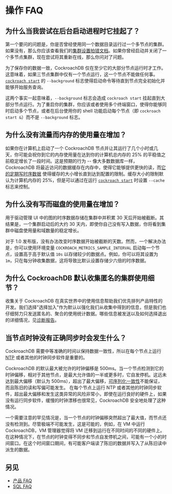 # 操作 FAQ

## 为什么当我尝试在后台启动进程时它挂起了？

第一个要问的问题是，你是否曾经使用同一个数据目录运行过一个多节点的集群。如果没有，那么你应该查看我们的[集群设置拍错文档](cluster-setup-troubleshooting.md)。如果你曾经启动并关闭了一个多节点集群，现在尝试将其重新在线，那么你问对了问题。

为了保存你的数据一致，CockroachDB 仅在至少它的大部分节点运行时才工作。这意味着，如果三节点集群中仅有一个节点运行，这一个节点不能做任何事。[`cockroach start`](start-a-node.md) 的 `--background` 标志使得启动命令等待直到节点完全初始化并能够开始服务查询。

这两个事实一起意味着，`--background` 标志会造成 `cockroach start` 挂起直到大部分节点运行。为了重启你的集群，你应该或者使用多个终端窗口，使得你能够同时启动多个节点，或者在后台使用你的 shell 功能启动每个节点（即 `cockroach start &`）而不是 `--background` 标志。

## 为什么没有流量而内存的使用量在增加？

如果你在计算机上启动了一个 CockroachDB 节点并让其运行了几个小时或几天，你可能会祝你到它的内存使用量在达到你的计算机总内存的 25% 的平稳值之前稳定增长了一段时间。这是预期的行为 -- 像大多数数据库一样，CockroachDB 将最近访问的数据缓存在内存中，使得它能够提供更快的读，而[它的定期写时序数据](#why-is-disk-usage-increasing-despite-lack-of-writes) 使得缓存的大小增长直到达到配置的限制。缓存大小的限制默认为计算机内存的 25%，但是可以通过在运行 [`cockroach start`](start-a-node.md) 时设置 `--cache` 标志来控制。

## 为什么没有写而磁盘的使用量在增加？

用于驱动管理 UI 中的图的时序数据存储在集群中并积累 30 天后开始被截断。其结果是，一个集群启动后的大约 30 天内，即使你自己没有写入数据，你将看到集群中磁盘使用量和域数量的稳定增长。

对于 1.0 发布版，没有办法改变时序数据开始被截断的天数。然而，一个解决办法是，你可以使用环境变量 `COCKROACH_METRICS_SAMPLE_INTERVAL` 启动每一个节点，设置高于高于默认值 `10s` 以存储较少的数据点。例如，你可以将其设置为 `1m`，只在每分钟收集数据，这将导致比默认设置存储少六倍的时序数据。

## 为什么 CockroachDB 默认收集匿名的集群使用细节？

收集关于 CockroachDB 在真实世界中的使用信息帮助我们优先排列产品特性的开发。我们选择"选择加入"作为默认以强化我们从收集中得到的信息，但是我们也仔细努力只发送匿名的、聚合的使用统计数据。哪些信息被发送以及如何选择退出的详细情况，见[诊断报告](diagnostics-reporting.md)。

## 当节点时钟没有正确同步时会发生什么？

CockroachDB 需要中等准确的时间以保持数据一致性，所以在每个节点上运行 [NTP](http://www.ntp.org/) 或者其他的时钟同步软件是重要的。

CockroachDB 的默认最大被允许的时钟偏移是 500ms。当一个节点检测到它的时钟偏移，相对于其他节点，是最大允许值的一半或更多时，它自发停机。这远未达到最大偏移（默认为 500ms），超出了最大偏移，[可序列化一致性](https://en.wikipedia.org/wiki/Serializability)不能保证，而且陈旧的读和写偏可能发生。 在每个节点上运行 NTP 或者其他的时钟同步软件，超出最大偏移和发生这类异常的风险非常小，即使在运行良好的硬件上，如果没有运行同步软件，缓慢的时钟漂移也很常见，CockroachDB 安全地处理了这种情况。

一个需要注意的罕见情况是，当一个节点的时钟偏移突然超出了最大值，而节点还没有检测到。尽管极端不可能发生，这是可能的，例如，在 VM 中运行 CockroachDB，VM 管理器觉得将 VM 迁移到运行在不同时间的不同的硬件上。在这种情况下，在节点的时钟变得不同步和节点自发停机之间，可能有一个小的时间窗口。在这个时间窗口期间，有可能客户端读了陈旧的数据并写入了从陈旧读中派生的数据。

## 另见

- [产品 FAQ](frequently-asked-questions.md)
- [SQL FAQ](sql-faqs.md)
